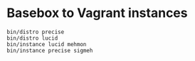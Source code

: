 Basebox to Vagrant instances
============================
    bin/distro precise
    bin/distro lucid
    bin/instance lucid mehmon
    bin/instance precise sigmeh
